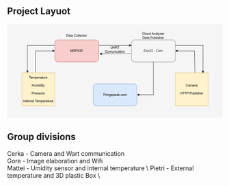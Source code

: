 ## Project Layuot
![Alt text](Project%20Layout.png)
## Group divisions
Cerka - Camera and Wart communication \
Gore - Image elaboration and Wifi \
Mattei - Umidity sensor and internal temperature \ 
Pietri - External temperature and 3D plastic Box \

